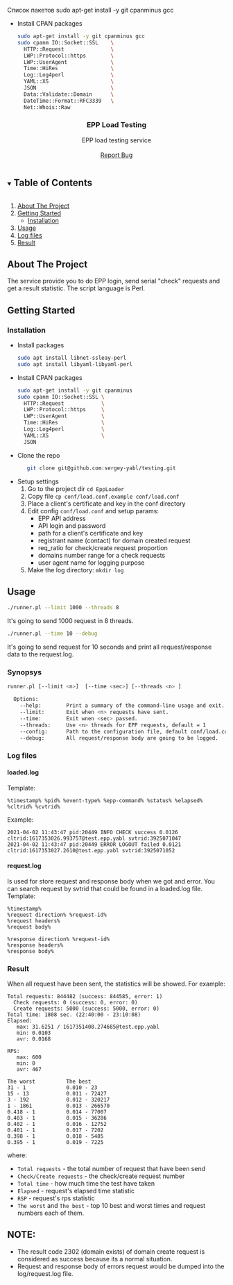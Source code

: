 Список пакетов
   sudo apt-get install -y git cpanminus gcc

 - Install CPAN packages
   ```sh
   sudo apt-get install -y git cpanminus gcc
   sudo cpanm IO::Socket::SSL    \
     HTTP::Request               \
     LWP::Protocol::https        \
     LWP::UserAgent              \
     Time::HiRes                 \
     Log::Log4perl               \
     YAML::XS                    \
     JSON                        \
     Data::Validate::Domain      \
     DateTime::Format::RFC3339   \
     Net::Whois::Raw
   ```


<!--
*** Thanks for checking out the Best-README-Template. If you have a suggestion
*** that would make this better, please fork the repo and create a pull request
*** or simply open an issue with the tag "enhancement".
*** Thanks again! Now go create something AMAZING! :D
***
***
***
*** To avoid retyping too much info. Do a search and replace for the following:
*** github_username, repo_name, twitter_handle, email, project_title, project_description
-->



<!-- PROJECT SHIELDS -->
<!--
*** I'm using markdown "reference style" links for readability.
*** Reference links are enclosed in brackets [ ] instead of parentheses ( ).
*** See the bottom of this document for the declaration of the reference variables
*** for contributors-url, forks-url, etc. This is an optional, concise syntax you may use.
*** https://www.markdownguide.org/basic-syntax/#reference-style-links
-->

<!-- PROJECT LOGO -->
  <h3 align="center">EPP Load Testing</h3>

  <p align="center">
    EPP load testing service
    <br />
    <br />
    <a href="https://git.vrteam.ru/srs/EppLoader/-/issues">Report Bug</a>
  </p>
</p>



<!-- TABLE OF CONTENTS -->
<details open="open">
  <summary><h2 style="display: inline-block">Table of Contents</h2></summary>
  <ol>
    <li>
      <a href="#about-the-project">About The Project</a>
    </li>
    <li>
      <a href="#getting-started">Getting Started</a>
      <ul>
        <li><a href="#installation">Installation</a></li>
      </ul>
    </li>
    <li><a href="#usage">Usage</a></li>
    <li><a href="#log-files">Log files</a></li>
    <li><a href="#result">Result</a></li>
  </ol>
</details>



<!-- ABOUT THE PROJECT -->
## About The Project

The service provide you to do EPP login, send serial "check" requests and get a result statistic. The script language is Perl.

<!-- GETTING STARTED -->
## Getting Started

### Installation
 - Install packages
   ```sh
   sudo apt install libnet-ssleay-perl
   sudo apt install libyaml-libyaml-perl
   ```
 - Install CPAN packages
   ```sh
   sudo apt-get install -y git cpanminus
   sudo cpanm IO::Socket::SSL \
     HTTP::Request            \
     LWP::Protocol::https     \
     LWP::UserAgent           \
     Time::HiRes              \
     Log::Log4perl            \
     YAML::XS                 \
     JSON
   ```
 - Clone the repo
   ```sh
      git clone git@github.com:sergey-yabl/testing.git
   ```
 - Setup settings
	1. Go to the project dir  ```cd EppLoader```
	2. Copy file ```cp conf/load.conf.example conf/load.conf```
	3. Place a client's certificate and key in the conf directory
	4. Edit config ```conf/load.conf``` and setup params:
		 - EPP API address
		 - API login and password
		 - path for a client's certificate and key
		 - registrant name (contact) for domain created request
		 - req_ratio for check/create request proportion
		 - domains number range for a check requests
		 - user agent name for logging purpose
	5. Make the log directory: ```mkdir log```

<!-- USAGE EXAMPLES -->
## Usage

```sh
./runner.pl --limit 1000 --threads 8
   ```
It's going to send 1000 request in 8 threads.

```sh
./runner.pl --time 10 --debug
   ```
It's going to send request for 10 seconds and print all request/response data to the request.log.


### Synopsys
```sh
runner.pl [--limit <n>]  [--time <sec>] [--threads <n> ]

  Options:
    --help:        Print a summary of the command-line usage and exit.
    --limit:       Exit when <n> requests have sent.
    --time:        Exit wnen <sec> passed.
    --threads:     Use <n> threads for EPP requests, default = 1
    --config:      Path to the configuration file, default conf/load.conf.
    --debug:       All request/response body are going to be logged.
```

<!-- LOG FILES -->
### Log files
#### loaded.log
Template:
```
%timestamp% %pid% %event-type% %epp-command% %status% %elapsed% %cltrid% %cvtrid%
```
Example:
```
2021-04-02 11:43:47 pid:20449 INFO CHECK success 0.0126 cltrid:1617353026.993757@test.epp.yabl svtrid:3925071047
2021-04-02 11:43:47 pid:20449 ERROR LOGOUT failed 0.0121 cltrid:1617353027.2610@test.epp.yabl svtrid:3925071052
```
#### request.log
Is used for store request and response body when we got and error.
You can search request by svtrid that could be found in a loaded.log file.
Template:
```
%timestamp%
%request direction% %request-id%
%request headers%
%request body%

%response direction% %request-id%
%response headers%
%response body%
```

<!-- RESULT STATISTIC -->
### Result
When all request have been sent, the statistics will be showed.
For example:

```
Total requests: 844482 (success: 844585, error: 1)
  Check requests: 0 (success: 0, error: 0)
  Create requests: 5000 (success: 5000, error: 0)
Total time: 1808 sec. (22:40:00 - 23:10:08)
Elapsed:
   max: 31.6251 / 1617351408.274685@test.epp.yabl
   min: 0.0103
   avr: 0.0168

RPS:
   max: 600
   min: 0
   avr: 467

The worst          The best
31 - 1             0.010 - 23
15 - 13            0.011 - 72427
3 - 192            0.012 - 320217
1 - 1861           0.013 - 266570
0.418 - 1          0.014 - 77007
0.403 - 1          0.015 - 36286
0.402 - 1          0.016 - 12752
0.401 - 1          0.017 - 7202
0.398 - 1          0.018 - 5485
0.395 - 1          0.019 - 7225
```
where: 
- ```Total requests``` - the total number of request that have been send
- ```Check/Create requests``` - the check/create request number
- ```Total time```     - how much time the test have taken
- ```Elapsed```     - request's elapsed time statistic
- ```RSP```     - request's rps statistic
- ```The worst``` and ```The best```     - top 10 best and worst times and request numbers each of them.

## NOTE: 
- The result code 2302 (domain exists) of domain create request is considered as success because its a normal situation.
- Request and response body of errors request would be dumped into the log/request.log file.




